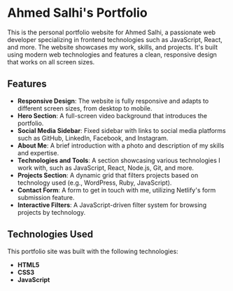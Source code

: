 # Ahmed Salhi's Portfolio

This is the personal portfolio website for Ahmed Salhi, a passionate web developer specializing in frontend technologies such as JavaScript, React, and more. The website showcases my work, skills, and projects. It's built using modern web technologies and features a clean, responsive design that works on all screen sizes.

## Features

- **Responsive Design**: The website is fully responsive and adapts to different screen sizes, from desktop to mobile.
- **Hero Section**: A full-screen video background that introduces the portfolio.
- **Social Media Sidebar**: Fixed sidebar with links to social media platforms such as GitHub, LinkedIn, Facebook, and Instagram.
- **About Me**: A brief introduction with a photo and description of my skills and expertise.
- **Technologies and Tools**: A section showcasing various technologies I work with, such as JavaScript, React, Node.js, Git, and more.
- **Projects Section**: A dynamic grid that filters projects based on technology used (e.g., WordPress, Ruby, JavaScript).
- **Contact Form**: A form to get in touch with me, utilizing Netlify's form submission feature.
- **Interactive Filters**: A JavaScript-driven filter system for browsing projects by technology.

## Technologies Used

This portfolio site was built with the following technologies:

- **HTML5**
- **CSS3**
- **JavaScript**
